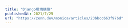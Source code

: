 ```yaml
---
title: "Django環境構築"
publishedAt: 2021/7/25
url: "https://zenn.dev/monica/articles/23bbcc663f976d"
---
```

